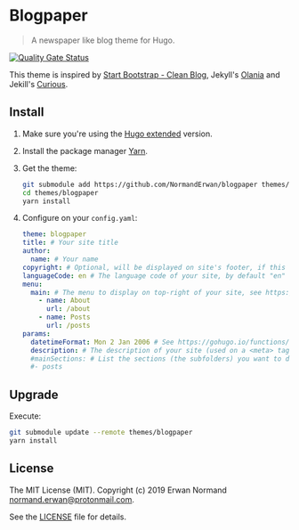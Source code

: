 # Blogpaper

> A newspaper like blog theme for Hugo.

[![Quality Gate Status](https://sonarcloud.io/api/project_badges/measure?project=NormandErwan_blogpaper&metric=alert_status)](https://sonarcloud.io/dashboard?id=NormandErwan_blogpaper)

This theme is inspired by [Start Bootstrap - Clean Blog](https://github.com/BlackrockDigital/startbootstrap-clean-blog),
Jekyll's [Olania](https://olania-jekyll.netlify.com/) and Jekill's [Curious](https://curious-jekyll.netlify.com/).

## Install

1. Make sure you're using the [Hugo extended](https://gohugo.io/getting-started/installing/) version.
2. Install the package manager [Yarn](https://yarnpkg.com/en/docs/install).
3. Get the theme:

    ```bash
    git submodule add https://github.com/NormandErwan/blogpaper themes/blogpaper
    cd themes/blogpaper
    yarn install
    ```

4. Configure on your `config.yaml`:

    ```yaml
    theme: blogpaper
    title: # Your site title
    author:
      name: # Your name
    copyright: # Optional, will be displayed on site's footer, if this line is removed an default copyright will be generated
    languageCode: en # The language code of your site, by default "en"
    menu:
      main: # The menu to display on top-right of your site, see https://gohugo.io/templates/menu-templates/#site-config-menus
        - name: About
          url: /about
        - name: Posts
          url: /posts
    params:
      datetimeFormat: Mon 2 Jan 2006 # See https://gohugo.io/functions/format for examples
      description: # The description of your site (used on a <meta> tag)
      #mainSections: # List the sections (the subfolders) you want to display on the homepage, "posts" by default
      #- posts
    ```

## Upgrade

Execute:

```bash
git submodule update --remote themes/blogpaper
yarn install
```

## License

The MIT License (MIT). Copyright (c) 2019 Erwan Normand <normand.erwan@protonmail.com>.

See the [LICENSE](LICENSE) file for details.
